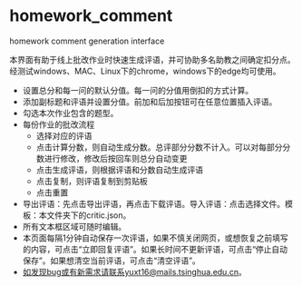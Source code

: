 # homework_comment
homework comment generation interface

本界面有助于线上批改作业时快速生成评语，并可协助多名助教之间确定扣分点。经测试windows、MAC、Linux下的chrome，windows下的edge均可使用。
+ 设置总分和每一问的默认分值。每一问的分值用倒扣的方式计算。
+ 添加副标题和评语并设置分值。前加和后加按钮可在任意位置插入评语。
+ 勾选本次作业包含的题型。
+ 每份作业的批改流程
    - 选择对应的评语
    - 点击计算分数，则自动生成分数。总评部分分数不计入。可以对每部分分数进行修改，修改后按回车则总分自动变更
    - 点击生成评语，则根据评语和分数自动生成评语
    - 点击复制，则评语复制到剪贴板
    - 点击重置
+ 导出评语：先点击导出评语，再点击下载评语。导入评语：点击选择文件。模板：本文件夹下的critic.json。
+ 所有文本框区域可随时编辑。
+ 本页面每隔1分钟自动保存一次评语，如果不慎关闭网页，或想恢复之前填写的内容，可点击“立即回复评语”。如果长时间不更新评语，可点击“停止自动保存”。如果想清空当前评语，可点击“清空评语”。
+ 如发现bug或有新需求请联系yuxt16@mails.tsinghua.edu.cn。
